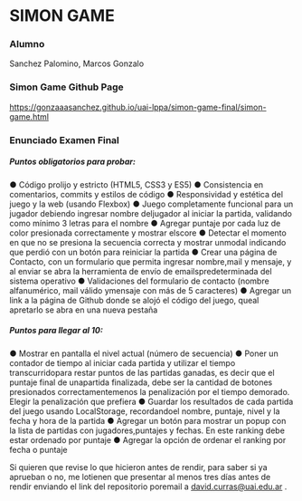 # SIMON GAME
### Alumno
Sanchez Palomino, Marcos Gonzalo

### Simon Game Github Page
https://gonzaaasanchez.github.io/uai-lppa/simon-game-final/simon-game.html

### Enunciado Examen Final
##### Puntos obligatorios para probar:
● Código prolijo y estricto (HTML5, CSS3 y ES5)
● Consistencia en comentarios, commits y estilos de código
● Responsividad y estética del juego y la web (usando Flexbox)
● Juego completamente funcional para un jugador debiendo ingresar nombre deljugador al iniciar la partida, validando como mínimo 3 letras para el nombre
● Agregar puntaje por cada luz de color presionada correctamente y mostrar elscore
● Detectar el momento en que no se presiona la secuencia correcta y mostrar unmodal indicando que perdió con un botón para reiniciar la partida
● Crear una página de Contacto, con un formulario que permita ingresar nombre,mail y mensaje, y al enviar se abra la herramienta de envío de emailspredeterminada del sistema operativo
● Validaciones del formulario de contacto (nombre alfanumérico, mail válido ymensaje con más de 5 caracteres)
● Agregar un link a la página de Github donde se alojó el código del juego, queal apretarlo se abra en una nueva pestaña
##### Puntos para llegar al 10:
● Mostrar en pantalla el nivel actual (número de secuencia)
● Poner un contador de tiempo al iniciar cada partida y utilizar el tiempo transcurridopara restar puntos de las partidas ganadas, es decir que el puntaje final de unapartida finalizada, debe ser la cantidad de botones presionados correctamentemenos la penalización por el tiempo demorado. Elegir la penalización que prefiera
● Guardar los resultados de cada partida del juego usando LocalStorage, recordandoel nombre, puntaje, nivel y la fecha y hora de la partida
● Agregar un botón para mostrar un popup con la lista de partidas con jugadores,puntajes y fechas. En este ranking debe estar ordenado por puntaje
● Agregar la opción de ordenar el ranking por fecha o puntaje

Si quieren que revise lo que hicieron antes de rendir, para saber si ya aprueban o no, me lotienen que presentar al menos tres días antes de rendir enviando el link del repositorio poremail a david.curras@uai.edu.ar .